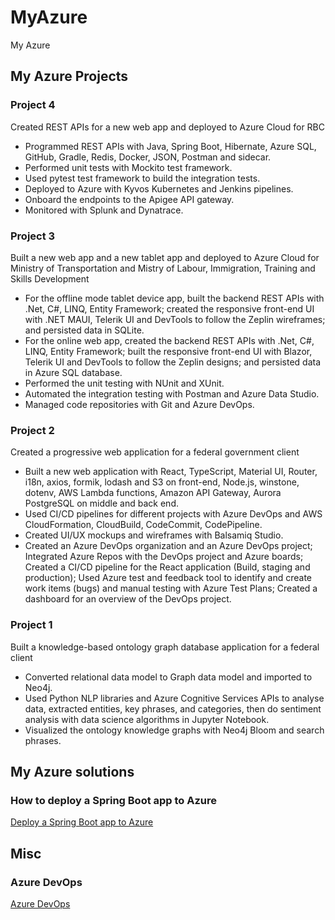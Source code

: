 # MyAzure

My Azure

## My Azure Projects

### Project 4

Created REST APIs for a new web app and deployed to Azure Cloud for RBC

- Programmed REST APIs with Java, Spring Boot, Hibernate, Azure SQL, GitHub, Gradle, Redis, Docker, JSON, Postman and sidecar.
- Performed unit tests with Mockito test framework.
- Used pytest test framework to build the integration tests.
- Deployed to Azure with Kyvos Kubernetes and Jenkins pipelines.
- Onboard the endpoints to the Apigee API gateway.
- Monitored with Splunk and Dynatrace.

### Project 3

Built a new web app and a new tablet app and deployed to Azure Cloud for Ministry of Transportation and Mistry of Labour, Immigration, Training and Skills Development

- For the offline mode tablet device app, built the backend REST APIs with .Net, C#, LINQ, Entity Framework; created the responsive front-end UI with .NET MAUI, Telerik UI and DevTools to follow the Zeplin wireframes; and persisted data in SQLite.
- For the online web app, created the backend REST APIs with .Net, C#, LINQ, Entity Framework; built the responsive front-end UI with Blazor, Telerik UI and DevTools to follow the Zeplin designs; and persisted data in Azure SQL database.
- Performed the unit testing with NUnit and XUnit.
- Automated the integration testing with Postman and Azure Data Studio.
- Managed code repositories with Git and Azure DevOps.

### Project 2

Created a progressive web application for a federal government client

- Built a new web application with React, TypeScript, Material UI, Router, i18n, axios, formik, lodash and S3 on front-end, Node.js, winstone, dotenv, AWS Lambda functions, Amazon API Gateway, Aurora PostgreSQL on middle and back end.
- Used CI/CD pipelines for different projects with Azure DevOps and AWS CloudFormation, CloudBuild, CodeCommit, CodePipeline.
- Created UI/UX mockups and wireframes with Balsamiq Studio.
- Created an Azure DevOps organization and an Azure DevOps project; Integrated Azure Repos with the DevOps project and Azure boards; Created a CI/CD pipeline for the React application (Build, staging and production); Used Azure test and feedback tool to identify and create work items (bugs) and manual testing with Azure Test Plans; Created a dashboard for an overview of the DevOps project.

### Project 1

Built a knowledge-based ontology graph database application for a federal client

- Converted relational data model to Graph data model and imported to Neo4j.
- Used Python NLP libraries and Azure Cognitive Services APIs to analyse data, extracted entities, key phrases, and categories, then do sentiment analysis with data science algorithms in Jupyter Notebook.
- Visualized the ontology knowledge graphs with Neo4j Bloom and search phrases.

## My Azure solutions

### How to deploy a Spring Boot app to Azure

[Deploy a Spring Boot app to Azure](Deploy_SpringBoot_2_Azure.md)

## Misc

### Azure DevOps

[Azure DevOps](AzureDevOps/README.md)
